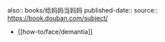 also:: books/给妈妈当妈妈
published-date:: 
source:: https://book.douban.com/subject/

- [[how-to/face/demantia]]